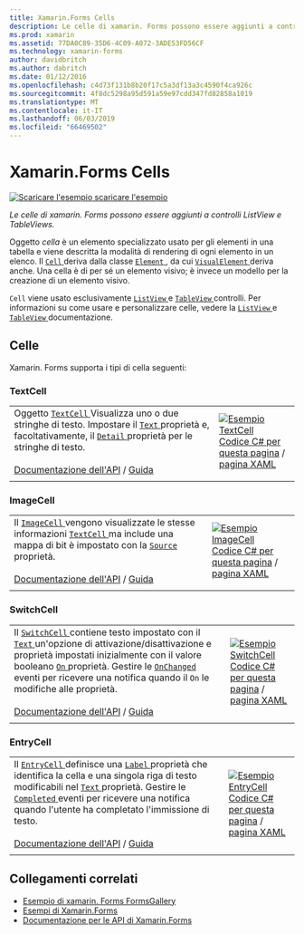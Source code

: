 ```yaml
---
title: Xamarin.Forms Cells
description: Le celle di xamarin. Forms possono essere aggiunti a controlli ListView e TableViews. Questo articolo elenca le celle incluse in xamarin. Forms.
ms.prod: xamarin
ms.assetid: 77DA0C89-35D6-4C09-A072-3ADE53FD56CF
ms.technology: xamarin-forms
author: davidbritch
ms.author: dabritch
ms.date: 01/12/2016
ms.openlocfilehash: c4d73f131b8b20f17c5a3df13a3c4590f4ca926c
ms.sourcegitcommit: 4f8dc5298a95d591a59e97cdd347fd82858a1019
ms.translationtype: MT
ms.contentlocale: it-IT
ms.lasthandoff: 06/03/2019
ms.locfileid: "66469502"
---
```

# <a name="xamarinforms-cells"></a>Xamarin.Forms Cells

[![Scaricare l'esempio](~/media/shared/download.png) scaricare l'esempio](https://developer.xamarin.com/samples/xamarin-forms/FormsGallery/)

_Le celle di xamarin. Forms possono essere aggiunti a controlli ListView e TableViews._

Oggetto *cella* è un elemento specializzato usato per gli elementi in una tabella e viene descritta la modalità di rendering di ogni elemento in un elenco. Il [ `Cell` ](xref:Xamarin.Forms.Cell) deriva dalla classe [ `Element` ](xref:Xamarin.Forms.Element), da cui [ `VisualElement` ](xref:Xamarin.Forms.Element) deriva anche. Una cella è di per sé un elemento visivo; è invece un modello per la creazione di un elemento visivo.

`Cell` viene usato esclusivamente [ `ListView` ](views.md#listView) e [ `TableView` ](views.md#tableView) controlli. Per informazioni su come usare e personalizzare celle, vedere la [ `ListView` ](~/xamarin-forms/user-interface/listview/index.md) e [ `TableView` ](~/xamarin-forms/user-interface/tableview.md) documentazione.

## <a name="cells"></a>Celle

Xamarin. Forms supporta i tipi di cella seguenti:

<a name="textCell" />

### <a name="textcell"></a>TextCell

|     |     |
| --- | --- |
| Oggetto [ `TextCell` ](xref:Xamarin.Forms.TextCell) Visualizza uno o due stringhe di testo. Impostare il [ `Text` ](xref:Xamarin.Forms.TextCell.Text) proprietà e, facoltativamente, il [ `Detail` ](xref:Xamarin.Forms.TextCell.Detail) proprietà per le stringhe di testo.<br /><br />[Documentazione dell'API](xref:Xamarin.Forms.TextCell) / [Guida](~/xamarin-forms/user-interface/listview/customizing-cell-appearance.md#TextCell) | [![Esempio TextCell](cells-images/TextCell.png "esempio TextCell")](cells-images/TextCell-Large.png#lightbox "TextCell esempio")<br />[Codice C# per questa pagina](https://github.com/xamarin/xamarin-forms-samples/blob/master/FormsGallery/FormsGallery/FormsGallery/CodeExamples/TextCellDemoPage.cs) / [pagina XAML](https://github.com/xamarin/xamarin-forms-samples/blob/master/FormsGallery/FormsGallery/FormsGallery/XamlExamples/TextCellDemoPage.xaml) |
|     |     |

### <a name="imagecell"></a>ImageCell

|     |     |
| --- | --- |
| Il [ `ImageCell` ](xref:Xamarin.Forms.ImageCell) vengono visualizzate le stesse informazioni [ `TextCell` ](#textCell) ma include una mappa di bit è impostato con la [ `Source` ](xref:Xamarin.Forms.Image.Source) proprietà.<br /><br />[Documentazione dell'API](xref:Xamarin.Forms.ImageCell) / [Guida](~/xamarin-forms/user-interface/listview/customizing-cell-appearance.md#ImageCell) | [![Esempio ImageCell](cells-images/ImageCell.png "esempio ImageCell")](cells-images/ImageCell-Large.png#lightbox "ImageCell esempio")<br />[Codice C# per questa pagina](https://github.com/xamarin/xamarin-forms-samples/blob/master/FormsGallery/FormsGallery/FormsGallery/CodeExamples/ImageCellDemoPage.cs) / [pagina XAML](https://github.com/xamarin/xamarin-forms-samples/blob/master/FormsGallery/FormsGallery/FormsGallery/XamlExamples/ImageCellDemoPage.xaml) |
|     |     |

### <a name="switchcell"></a>SwitchCell

|     |     |
| --- | --- |
| Il [ `SwitchCell` ](xref:Xamarin.Forms.SwitchCell) contiene testo impostato con il [ `Text` ](xref:Xamarin.Forms.SwitchCell.Text) un'opzione di attivazione/disattivazione e proprietà impostati inizialmente con il valore booleano [ `On` ](xref:Xamarin.Forms.SwitchCell.On) proprietà. Gestire le [ `OnChanged` ](xref:Xamarin.Forms.SwitchCell.OnChanged) eventi per ricevere una notifica quando il `On` le modifiche alle proprietà.<br /><br />[Documentazione dell'API](xref:Xamarin.Forms.SwitchCell) / [Guida](~/xamarin-forms/user-interface/tableview.md#switchcell) | [![Esempio SwitchCell](cells-images/SwitchCell.png "esempio SwitchCell")](cells-images/SwitchCell-Large.png#lightbox "SwitchCell esempio")<br />[Codice C# per questa pagina](https://github.com/xamarin/xamarin-forms-samples/blob/master/FormsGallery/FormsGallery/FormsGallery/CodeExamples/SwitchCellDemoPage.cs) / [pagina XAML](https://github.com/xamarin/xamarin-forms-samples/blob/master/FormsGallery/FormsGallery/FormsGallery/XamlExamples/SwitchCellDemoPage.xaml) |
|     |     |

### <a name="entrycell"></a>EntryCell

|     |     |
| --- | --- |
| Il [ `EntryCell` ](xref:Xamarin.Forms.EntryCell) definisce una [ `Label` ](xref:Xamarin.Forms.EntryCell.Label) proprietà che identifica la cella e una singola riga di testo modificabili nel [ `Text` ](xref:Xamarin.Forms.EntryCell.Text) proprietà. Gestire le [ `Completed` ](xref:Xamarin.Forms.EntryCell.Completed) eventi per ricevere una notifica quando l'utente ha completato l'immissione di testo.<br /><br />[Documentazione dell'API](xref:Xamarin.Forms.EntryCell) / [Guida](~/xamarin-forms/user-interface/tableview.md#entrycell) | [![Esempio EntryCell](cells-images/EntryCell.png "esempio EntryCell")](cells-images/EntryCell-Large.png#lightbox "EntryCell esempio")<br />[Codice C# per questa pagina](https://github.com/xamarin/xamarin-forms-samples/blob/master/FormsGallery/FormsGallery/FormsGallery/CodeExamples/EntryCellDemoPage.cs) / [pagina XAML](https://github.com/xamarin/xamarin-forms-samples/blob/master/FormsGallery/FormsGallery/FormsGallery/XamlExamples/EntryCellDemoPage.xaml) |
|     |     |


## <a name="related-links"></a>Collegamenti correlati

- [Esempio di xamarin. Forms FormsGallery](https://developer.xamarin.com/samples/xamarin-forms/FormsGallery/)
- [Esempi di Xamarin.Forms](https://developer.xamarin.com/samples/xamarin-forms/all/)
- [Documentazione per le API di Xamarin.Forms](https://docs.microsoft.com/dotnet/api/xamarin.forms?view=xamarin-forms)
